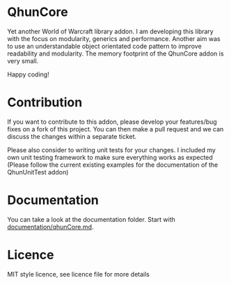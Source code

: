 # QhunCore

Yet another World of Warcraft library addon. I am developing this library with the focus on modularity, generics and performance. Another aim was to use an understandable object orientated code pattern to improve readability and modularity. The memory footprint of the QhunCore addon is very small.

Happy coding!

# Contribution

If you want to contribute to this addon, please develop your features/bug fixes on a fork of this project. You can then make a pull request and we can discuss the changes within a separate ticket.

Please also consider to writing unit tests for your changes. I included my own unit testing framework to make sure everything works as expected (Please follow the current existing examples for the documentation of the QhunUnitTest addon)

# Documentation

You can take a look at the documentation folder. Start with [documentation/qhunCore.md](./documentation/qhunCore.md).

# Licence

MIT style licence, see licence file for more details